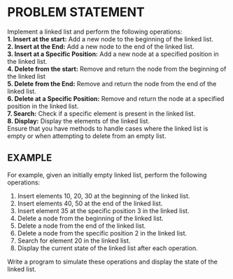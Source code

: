 # PROBLEM STATEMENT
Implement a linked list and perform the following operations:<br>
**1. Insert at the start:** Add a new node to the beginning of the linked list.<br>
**2. Insert at the End:** Add a new node to the end of the linked list.<br>
**3. Insert at a Specific Position:** Add a new node at a specified position in the linked list.<br>
**4. Delete from the start:** Remove and return the node from the beginning of the linked list<br>
**5. Delete from the End:** Remove and return the node from the end of the linked list.<br>
**6. Delete at a Specific Position:** Remove and return the node at a specified position in the linked list.<br>
**7. Search:** Check if a specific element is present in the linked list.<br>
**8. Display:** Display the elements of the linked list.<br>
Ensure that you have methods to handle cases where the linked list is empty or when attempting to delete from an empty list.<br>

## EXAMPLE
For example, given an initially empty linked list, perform the following operations:<br>

1. Insert elements 10, 20, 30 at the beginning of the linked list.<br>
2. Insert elements 40, 50 at the end of the linked list.<br>
3. Insert element 35 at the specific position 3 in the linked list.<br>
4. Delete a node from the beginning of the linked list.<br>
5. Delete a node from the end of the linked list.<br>
6. Delete a node from the specific position 2 in the linked list.<br>
7. Search for element 20 in the linked list.<br>
8. Display the current state of the linked list after each operation.<br>

Write a program to simulate these operations and display the state of the linked list.
